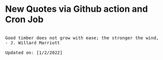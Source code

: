 # New Quotes via Github action and Cron Job

<pre>
<!-- #quote -->
Good timber does not grow with ease; the stronger the wind, the stronger the trees.
- J. Willard Marriott

Updated on: [1/2/2022]
<!-- #quoteEnd -->
</pre>
